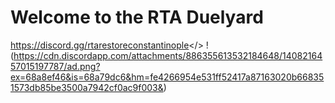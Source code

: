 # **Welcome to the RTA Duelyard** 
<a id="RTA Discord">https://discord.gg/rtarestoreconstantinople</>
!(https://cdn.discordapp.com/attachments/886355613532184648/1408216457015197787/ad.png?ex=68a8ef46&is=68a79dc6&hm=fe4266954e531ff52417a87163020b668351573db85be3500a7942cf0ac9f003&)
